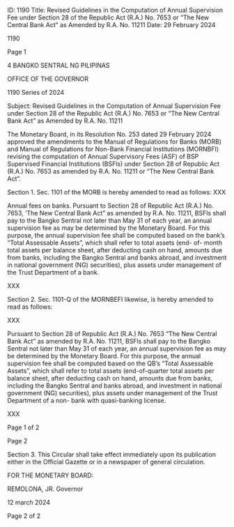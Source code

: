 ID: 1190
Title: Revised Guidelines in the Computation of Annual Supervision Fee under Section 28 of the Republic Act (R.A.) No. 7653 or “The New Central Bank Act” as Amended by R.A. No. 11211
Date: 29 February 2024

1190

Page 1

4 BANGKO SENTRAL NG PILIPINAS

OFFICE OF THE GOVERNOR

1190 Series of 2024

Subject: Revised Guidelines in the Computation of Annual Supervision Fee under Section 28 of the Republic Act (R.A.) No. 7653 or “The New Central Bank Act” as Amended by R.A. No. 11211

The Monetary Board, in its Resolution No. 253 dated 29 February 2024 approved the amendments to the Manual of Regulations for Banks (MORB) and Manual of Regulations for Non-Bank Financial Institutions (MORNBFI) revising the computation of Annual Supervisory Fees (ASF) of BSP Supervised Financial Institutions (BSFls) under Section 28 of Republic Act (R.A.) No. 7653 as amended by R.A. No. 11211 or “The New Central Bank Act”.

Section 1. Sec. 1101 of the MORB is hereby amended to read as follows: XXX

Annual fees on banks. Pursuant to Section 28 of Republic Act (R.A.) No. 7653, ‘The New Central Bank Act” as amended by R.A. No. 11211, BSFls shall pay to the Bangko Sentral not later than May 31 of each year, an annual supervision fee as may be determined by the Monetary Board. For this purpose, the annual supervision fee shall be computed based on the bank’s “Total Assessable Assets”, which shall refer to total assets (end- of- month total assets per balance sheet, after deducting cash on hand, amounts due from banks, including the Bangko Sentral and banks abroad, and investment in national government (NG) securities), plus assets under management of the Trust Department of a bank.

XXX

Section 2. Sec. 1101-Q of the MORNBEFI likewise, is hereby amended to read as follows:

XXX

Pursuant to Section 28 of Republic Act (R.A.) No. 7653 “The New Central Bank Act” as amended by R.A. No. 11211, BSFls shall pay to the Bangko Sentral not later than May 31 of each year, an annual supervision fee as may be determined by the Monetary Board. For this purpose, the annual supervision fee shall be computed based on the QB’s “Total Assessable Assets”, which shall refer to total assets (end-of-quarter total assets per balance sheet, after deducting cash on hand, amounts due from banks, including the Bangko Sentral and banks abroad, and investment in national government (NG) securities), plus assets under management of the Trust Department of a non- bank with quasi-banking license.

XXX

Page 1 of 2

Page 2

Section 3. This Circular shall take effect immediately upon its publication either in the Official Gazette or in a newspaper of general circulation.

FOR THE MONETARY BOARD:

REMOLONA, JR. Governor

12 march 2024

Page 2 of 2
